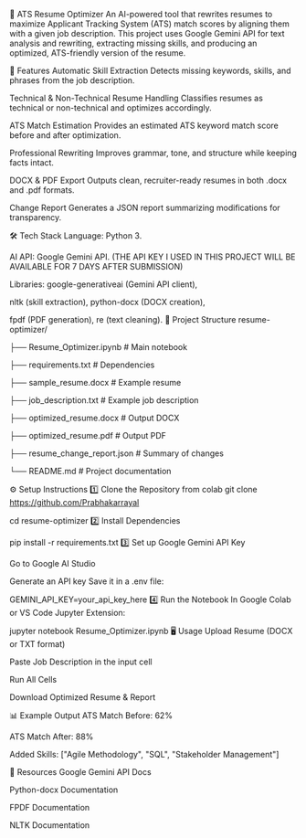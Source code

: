 📄 ATS Resume Optimizer
An AI-powered tool that rewrites resumes to maximize Applicant Tracking System (ATS) match scores by aligning them with a given job description. This project uses Google Gemini API for text analysis and rewriting, extracting missing skills, and producing an optimized, ATS-friendly version of the resume.

🚀 Features
Automatic Skill Extraction
Detects missing keywords, skills, and phrases from the job description.

Technical & Non-Technical Resume Handling
Classifies resumes as technical or non-technical and optimizes accordingly.

ATS Match Estimation
Provides an estimated ATS keyword match score before and after optimization.

Professional Rewriting
Improves grammar, tone, and structure while keeping facts intact.

DOCX & PDF Export
Outputs clean, recruiter-ready resumes in both .docx and .pdf formats.

Change Report
Generates a JSON report summarizing modifications for transparency.

🛠️ Tech Stack
Language: Python 3.

AI API: Google Gemini API. (THE API KEY I USED IN THIS PROJECT WILL BE AVAILABLE FOR 7 DAYS AFTER SUBMISSION)

Libraries: google-generativeai (Gemini API client),

nltk (skill extraction), python-docx (DOCX creation),

fpdf (PDF generation), re (text cleaning).
📂 Project Structure
resume-optimizer/

├── Resume_Optimizer.ipynb # Main notebook

├── requirements.txt # Dependencies

├── sample_resume.docx # Example resume

├── job_description.txt # Example job description

├── optimized_resume.docx # Output DOCX

├── optimized_resume.pdf # Output PDF

├── resume_change_report.json # Summary of changes

└── README.md # Project documentation

⚙️ Setup Instructions
1️⃣ Clone the Repository
from colab
git clone https://github.com/Prabhakarrayal

cd resume-optimizer
2️⃣ Install Dependencies

pip install -r requirements.txt
3️⃣ Set up Google Gemini API Key

Go to Google AI Studio

Generate an API key Save it in a .env file:

GEMINI_API_KEY=your_api_key_here
4️⃣ Run the Notebook In Google Colab or VS Code Jupyter Extension:

jupyter notebook Resume_Optimizer.ipynb
🖥️ Usage
Upload Resume (DOCX or TXT format)

Paste Job Description in the input cell

Run All Cells

Download Optimized Resume & Report

📊 Example Output
ATS Match Before: 62%

ATS Match After: 88%

Added Skills: ["Agile Methodology", "SQL", "Stakeholder Management"]

📎 Resources
Google Gemini API Docs

Python-docx Documentation

FPDF Documentation

NLTK Documentation
